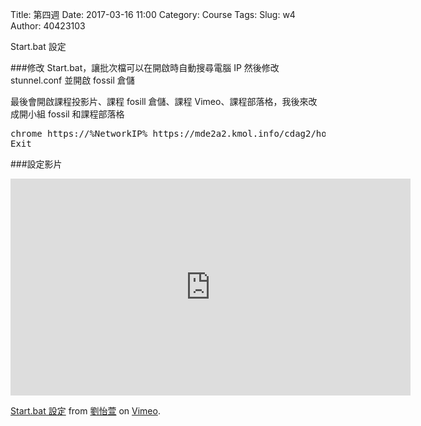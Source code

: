 Title: 第四週
Date: 2017-03-16 11:00
Category: Course
Tags: 
Slug: w4
Author: 40423103

Start.bat 設定

<!-- PELICAN_END_SUMMARY -->

###修改 Start.bat，讓批次檔可以在開啟時自動搜尋電腦 IP 然後修改 stunnel.conf 並開啟 fossil 倉儲

最後會開啟課程投影片、課程 fosill 倉儲、課程 Vimeo、課程部落格，我後來改成開小組 fossil 和課程部落格

<pre class="brush:html;auto-links:false;toolbar:false" contenteditable="false">
chrome https://%NetworkIP% https://mde2a2.kmol.info/cdag2/home  http://mde.tw/2017springwcm/blog/ 
Exit
</pre>

###設定影片

<iframe src="https://player.vimeo.com/video/213013807" width="640" height="347" frameborder="0" webkitallowfullscreen mozallowfullscreen allowfullscreen></iframe> <p><a href="https://vimeo.com/213013807">Start.bat 設定</a> from <a href="https://vimeo.com/user45467634">劉怡萱</a> on <a href="https://vimeo.com">Vimeo</a>.</p>